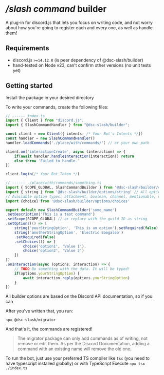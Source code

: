 # */slash command* builder
A plug-in for discord.js that lets you focus on writing code, and not worry about how you're going to register each and every one, as well as handle them!

## Requirements
- discord.js `>=14.12.0` (is peer dependency of @dsc-slash/builder)
- hand-tested on Node v23, can't confirm other versions (no unit tests yet)

## Getting started
Install the package in your desired directory

To write your commands, create the following files:
```ts
// ------ index.ts
import { Client } from "discord.js";
import { SlashCommandHandler } from "@dsc-slash/builder";

const client = new Client({ intents: /* Your Bot's Intents */})
const handler = new SlashCommandHandler()
handler.loadCommands('./place/with/commands/') // or your own path

client.on('interactionCreate', async (interaction) => {
    if(await handler.handleInteraction(interaction)) return
    else throw 'Failed to handle.'
})

client.login(/* Your Bot Token */)
```
```ts
// ------ ./place/with/commands/something.ts
import { SCOPE_GLOBAL, SlashCommandBuilder } from '@dsc-slash/builder/command'
import { string } from '@dsc-slash/builder/options/string' // All option types follow this convention
// Available option types: attachment, boolean, channel, mentionable, numeric, role, string, user
import {choice} from '@dsc-slash/builder/options/choices'

export default new SlashCommandBuilder('some_name')
.setDescription('This is a test command')
.setScope(SCOPE_GLOBAL) // or replace with the guild ID as string
.setOptions(() => [
    string('yourStringOption', 'This is an option').setRequired(false)
    string('anotherStringOption', 'Electric Boogaloo')
    .setRequired(false)
    .setChoices(() => [
        choice('option1', 'Value 1'),
        choice('option2', 'Value 2')
    ])
])
.onInteraction(async (options, interaction) => {
    // TODO Do something with the data. It will be typed!
    if(options.yourStringOption) {
        await interaction.reply(options.yourStringOption)
    }
})
```

All builder options are based on the Discord API documentation, so if you can

After you've written that, you run:
```
npx @dsc-slash/migrator
```

And that's it, the commands are registered!

> The migrator package can only add commands as of writing, not remove or edit them.
> As per the Discord Documentation, adding a command with an existing name will remove the old one.

To run the bot, just use your preferred TS compiler like `tsc` (you need to have typescript installed globally)
or with TypeScript Execute `npx tsx ./index.ts`